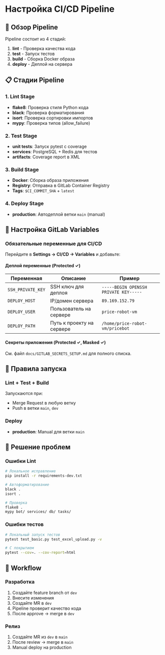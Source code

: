 # Настройка CI/CD Pipeline

## 🚀 Обзор Pipeline

Pipeline состоит из 4 стадий:
1. **lint** - Проверка качества кода
2. **test** - Запуск тестов
3. **build** - Сборка Docker образа
4. **deploy** - Деплой на сервера

## 📋 Стадии Pipeline

### 1. Lint Stage
- **flake8**: Проверка стиля Python кода
- **black**: Проверка форматирования  
- **isort**: Проверка сортировки импортов
- **mypy**: Проверка типов (allow_failure)

### 2. Test Stage
- **unit tests**: Запуск pytest с coverage
- **services**: PostgreSQL + Redis для тестов
- **artifacts**: Coverage report в XML

### 3. Build Stage
- **Docker**: Сборка образа приложения
- **Registry**: Отправка в GitLab Container Registry
- **Tags**: `$CI_COMMIT_SHA` + `latest`

### 4. Deploy Stage
- **production**: Автодеплой ветки `main` (manual)

## 🔧 Настройка GitLab Variables

### Обязательные переменные для CI/CD

Перейдите в **Settings → CI/CD → Variables** и добавьте:

#### Деплой переменные (Protected ✓)
| Переменная | Описание | Пример |
|------------|----------|--------|
| `SSH_PRIVATE_KEY` | SSH ключ для деплоя | `-----BEGIN OPENSSH PRIVATE KEY-----` |
| `DEPLOY_HOST` | IP/домен сервера | `89.169.152.79` |
| `DEPLOY_USER` | Пользователь на сервере | `price-robot-vm` |
| `DEPLOY_PATH` | Путь к проекту на сервере | `/home/price-robot-vm/pricebot` |

#### Секреты приложения (Protected ✓, Masked ✓)
См. файл `docs/GITLAB_SECRETS_SETUP.md` для полного списка.

## 🔀 Правила запуска

### Lint + Test + Build
Запускаются при:
- Merge Request в любую ветку
- Push в ветки `main`, `dev`

### Deploy
- **production**: Manual для ветки `main`

## 🐛 Решение проблем

### Ошибки Lint
```bash
# Локальное исправление
pip install -r requirements-dev.txt

# Автоформатирование
black .
isort .

# Проверка
flake8 .
mypy bot/ services/ db/ tasks/
```

### Ошибки тестов
```bash
# Локальный запуск тестов
pytest test_basic.py test_excel_upload.py -v

# С покрытием
pytest --cov=. --cov-report=html
```

## 🔄 Workflow

### Разработка
1. Создайте feature branch от `dev`
2. Внесите изменения
3. Создайте MR в `dev`
4. Pipeline проверит качество кода
5. После approve → merge в `dev`

### Релиз
1. Создайте MR из `dev` в `main`
2. После review → merge в `main`
3. Manual deploy на production
